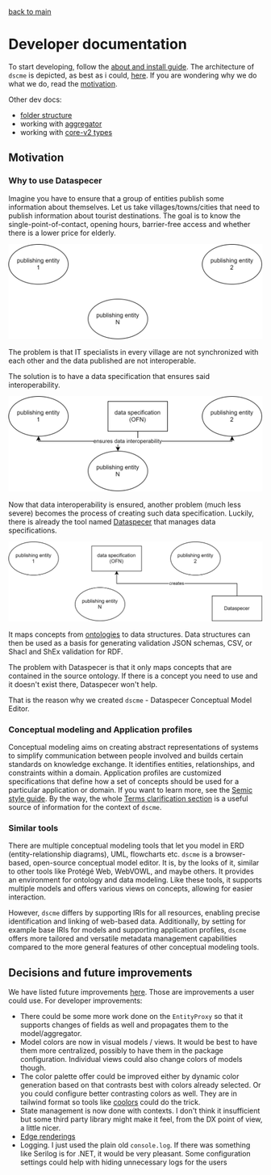[back to main](./main.md)

# Developer documentation

To start developing, follow the [about and install guide](./about-and-install.md). The architecture of `dscme` is depicted, as best as i could, [here](./architecture.md). If you are wondering why we do what we do, read the [motivation](#motivation).

Other dev docs:

-   [folder structure](./dev-docs-folder-structure.md)
-   working with [aggregator](./dev-docs-working-with-aggregator.md)
-   working with [core-v2 types](./dev-docs-working-with-core2-types.md)

## Motivation

### Why to use Dataspecer

Imagine you have to ensure that a group of entities publish some information about themselves. Let us take villages/towns/cities that need to publish information about tourist destinations. The goal is to know the single-point-of-contact, opening hours, barrier-free access and whether there is a lower price for elderly.

![publishing entities](./img/motivation-0-publishing-entities.svg)

The problem is that IT specialists in every village are not synchronized with each other and the data published are not interoperable.

The solution is to have a data specification that ensures said interoperability.

![data specification](./img/motivation-1-data-specification.svg)

Now that data interoperability is ensured, another problem (much less severe) becomes the process of creating such data specification. Luckily, there is already the tool named [Dataspecer](https://dataspecer.com) that manages data specifications.

![dataspecer manages data specifications](./img/motivation-2-dataspecer.svg)

It maps concepts from [ontologies](<https://en.wikipedia.org/wiki/Ontology_(information_science)>) to data structures. Data structures can then be used as a basis for generating validation JSON schemas, CSV, or Shacl and ShEx validation for RDF.

The problem with Dataspecer is that it only maps concepts that are contained in the source ontology. If there is a concept you need to use and it doesn't exist there, Dataspecer won't help.

That is the reason why we created `dscme` - Dataspecer Conceptual Model Editor.

### Conceptual modeling and Application profiles

Conceptual modeling aims on creating abstract representations of systems to simplify communication between people involved and builds certain standards on knowledge exchange. It identifies entities, relationships, and constraints within a domain.
Application profiles are customized specifications that define how a set of concepts should be used for a particular application or domain. If you want to learn more, see the [Semic style guide](https://semiceu.github.io/style-guide/1.0.0/terminological-clarifications.html#sec:what-is-an-ap-specification). By the way, the whole [Terms clarification section](https://semiceu.github.io/style-guide/1.0.0/terminological-clarifications.html) is a useful source of information for the context of `dscme`.

### Similar tools

There are multiple conceptual modeling tools that let you model in ERD (entity-relationship diagrams), UML, flowcharts etc. `dscme` is a browser-based, open-source conceptual model editor. It is, by the looks of it, similar to other tools like Protégé Web, WebVOWL, and maybe others. It provides an environment for ontology and data modeling. Like these tools, it supports multiple models and offers various views on concepts, allowing for easier interaction.

However, `dscme` differs by supporting IRIs for all resources, enabling precise identification and linking of web-based data. Additionally, by setting for example base IRIs for models and supporting application profiles, `dscme` offers more tailored and versatile metadata management capabilities compared to the more general features of other conceptual modeling tools.

## Decisions and future improvements

We have listed future improvements [here](./future-improvements.md). Those are improvements a user could use. For developer improvements:

-   There could be some more work done on the `EntityProxy` so that it supports changes of fields as well and propagates them to the model/aggregator.
-   Model colors are now in visual models / views. It would be best to have them more centralized, possibly to have them in the package configuration. Individual views could also change colors of models though.
-   The color palette offer could be improved either by dynamic color generation based on that contrasts best with colors already selected. Or you could configure better contrasting colors as well. They are in tailwind format so tools like [coolors](https://coolors.co/) could do the trick.
-   State management is now done with contexts. I don't think it insufficient but some third party library might make it feel, from the DX point of view, a little nicer.
-   [Edge renderings](./future-improvements.md#edge-renderings)
-   Logging. I just used the plain old `console.log`. If there was something like Serilog is for .NET, it would be very pleasant. Some configuration settings could help with hiding unnecessary logs for the users
